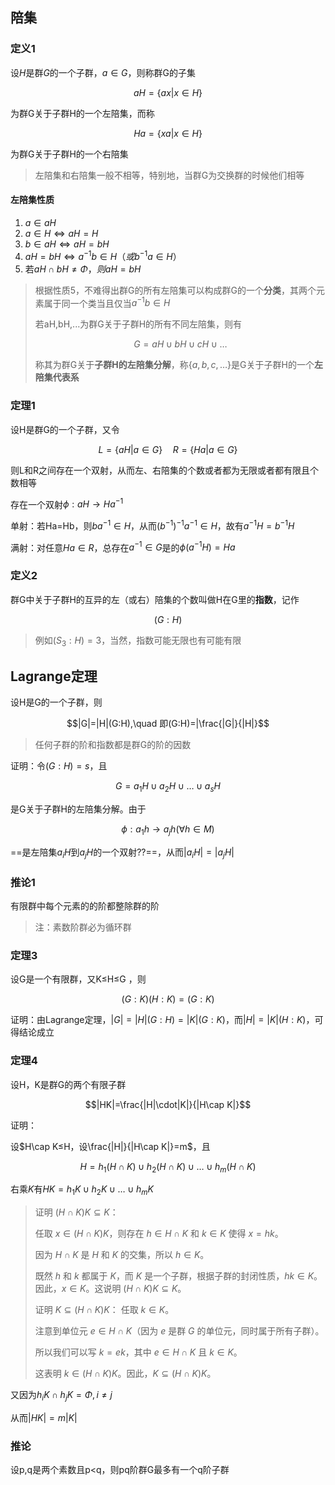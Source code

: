 ## 陪集

### 定义1

设$H$是群$G$的一个子群，$a\in G$，则称群G的子集

$$aH=\{ax|x\in H\}$$

为群G关于子群H的一个左陪集，而称

$$Ha=\{xa|x\in H\}$$

为群G关于子群H的一个右陪集

> 左陪集和右陪集一般不相等，特别地，当群G为交换群的时候他们相等

#### 左陪集性质

1. $a\in aH$
2. $a\in H\Leftrightarrow aH = H$
3. $b\in aH\Leftrightarrow aH=bH$
4. $aH=bH\Leftrightarrow a^{-1}b\in H（或b^{-1}a\in H）$
5. 若$aH\cap bH\neq \Phi，则aH=bH$

> 根据性质5，不难得出群G的所有左陪集可以构成群G的一个**分类**，其两个元素属于同一个类当且仅当$a^{-1}b\in H$
>
> 若aH,bH,...为群G关于子群H的所有不同左陪集，则有
>
> $$G=aH\cup bH\cup cH\cup \dots$$
> 
> 称其为群G关于**子群H的左陪集分解**，称$\{a,b,c,\dots\}$是G关于子群H的一个**左陪集代表系**

### 定理1

设H是群G的一个子群，又令

$$L=\{aH|a\in G\}\quad R=\{Ha|a\in G\}$$

则L和R之间存在一个双射，从而左、右陪集的个数或者都为无限或者都有限且个数相等

存在一个双射$\phi:aH\to Ha^{-1}$

单射：若Ha=Hb，则$ba^{-1}\in H$，从而$(b^{-1})^{-1}a^{-1}\in H$，故有$a^{-1}H=b^{-1}H$

满射：对任意$Ha\in R$，总存在$a^{-1}\in G$是的$\phi(a^{-1}H)=Ha$

### 定义2

群G中关于子群H的互异的左（或右）陪集的个数叫做H在G里的**指数**，记作

$$(G:H)$$

> 例如$(S_3:H)=3$，当然，指数可能无限也有可能有限

## Lagrange定理

设H是G的一个子群，则

$$|G|=|H|(G:H),\quad 即(G:H)=|\frac{|G|}{|H|}$$

> 任何子群的阶和指数都是群G的阶的因数

证明：令$(G:H)=s$，且

$$G=a_1H\cup a_2H\cup\dots\cup a_s H$$

是G关于子群H的左陪集分解。由于

$$\phi:a_1h\to a_jh(\forall h\in M)$$

==是左陪集$a_iH$到$a_jH$的一个双射??==，从而$|a_iH|=|a_jH|$

### 推论1

有限群中每个元素的的阶都整除群的阶

> 注：素数阶群必为循环群

### 定理3

设G是一个有限群，又K≤H≤G ，则

$$(G:K)(H:K)=(G:K)$$

证明：由Lagrange定理，$|G|=|H|(G:H)=|K|(G:K)$，而$|H|=|K|(H:K)$，可得结论成立

### 定理4

设H，K是群G的两个有限子群

$$|HK|=\frac{|H|\cdot|K|}{|H\cap K|}$$

证明：

设$H\cap K≤H，设\frac{|H|}{|H\cap K|}=m$，且

$$H=h_1(H\cap K)\cup h_2(H\cap K)\cup\dots \cup h_m(H\cap K)$$

右乘$K$有$HK=h_1K\cup h_2K\cup\dots \cup h_mK$

> 证明 $(H \cap K)K \subseteq K$： 
> 
> 任取 $x \in (H \cap K)K$，则存在 $h \in H \cap K$ 和 $k \in K$ 使得 $x = hk$。
> 
> 因为 $H \cap K$ 是 $H$ 和 $K$ 的交集，所以 $h \in K$。
> 
> 既然 $h$ 和 $k$ 都属于 $K$，而 $K$ 是一个子群，根据子群的封闭性质，$hk \in K$。因此，$x \in K$。这说明 $(H \cap K)K \subseteq K$。
> 
> 证明 $K \subseteq (H \cap K)K$： 任取 $k \in K$。
> 
> 注意到单位元 $e \in H \cap K$（因为 $e$ 是群 $G$ 的单位元，同时属于所有子群）。
> 
> 所以我们可以写 $k = ek$，其中 $e \in H \cap K$ 且 $k \in K$。
> 
> 这表明 $k \in (H \cap K)K$。因此，$K \subseteq (H \cap K)K$。

又因为$h_iK\cap h_jK=\Phi,i\neq j$

从而$|HK|=m|K|$

### 推论

设p,q是两个素数且p<q，则pq阶群G最多有一个q阶子群
